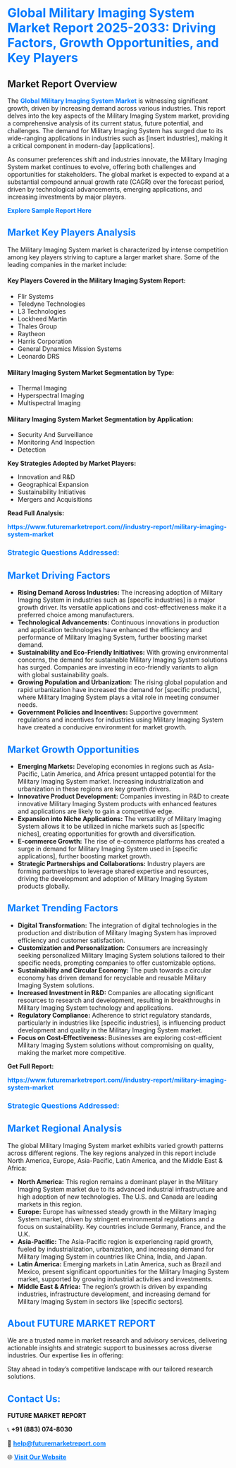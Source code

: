 <h1 style="color: #007BFF;">Global Military Imaging System Market Report 2025-2033: Driving Factors, Growth Opportunities, and Key Players</h1>

<section id="overview">
<h2>Market Report Overview</h2>
<p>The <a href="https://www.futuremarketreport.com//industry-report/military-imaging-system-market" style="color: #007BFF; text-decoration: none;"><strong>Global Military Imaging System Market</strong></a> is witnessing significant growth, driven by increasing demand across various industries. This report delves into the key aspects of the Military Imaging System market, providing a comprehensive analysis of its current status, future potential, and challenges. The demand for Military Imaging System has surged due to its wide-ranging applications in industries such as [insert industries], making it a critical component in modern-day [applications].</p>
<p>As consumer preferences shift and industries innovate, the Military Imaging System market continues to evolve, offering both challenges and opportunities for stakeholders. The global market is expected to expand at a substantial compound annual growth rate (CAGR) over the forecast period, driven by technological advancements, emerging applications, and increasing investments by major players.</p>
</section>

<section id="overview">
<p><a href="https://www.futuremarketreport.com//request-sample/reportId=63667" style="color: #007BFF; text-decoration: none;"><strong>Explore Sample Report Here</strong></a></p>
</section>

<section id="key-players">
<h2 style="color: #007BFF;">Market Key Players Analysis</h2>
<p>The Military Imaging System market is characterized by intense competition among key players striving to capture a larger market share. Some of the leading companies in the market include:</p>
<h4>Key Players Covered in the Military Imaging System Report:</h4>
<ul><li>Flir Systems</li><li>Teledyne Technologies</li><li>L3 Technologies</li><li>Lockheed Martin</li><li>Thales Group</li><li>Raytheon</li><li>Harris Corporation</li><li>General Dynamics Mission Systems</li><li>Leonardo DRS</li></ul>
<h4>Military Imaging System Market Segmentation by Type:</h4>
<ul><li>Thermal Imaging</li><li>Hyperspectral Imaging</li><li>Multispectral Imaging</li></ul>

<h4>Military Imaging System Market Segmentation by Application:</h4>
<ul><li>Security And Surveillance</li><li>Monitoring And Inspection</li><li>Detection</li></ul>
<p><strong>Key Strategies Adopted by Market Players:</strong></p>
<ul>
<li>Innovation and R&D</li>
<li>Geographical Expansion</li>
<li>Sustainability Initiatives</li>
<li>Mergers and Acquisitions</li>
</ul>
</section>

<section>
<p><strong>Read Full Analysis: </strong></p><a href="https://www.futuremarketreport.com//industry-report/military-imaging-system-market" style="color: #007BFF; text-decoration: none;"><strong>https://www.futuremarketreport.com//industry-report/military-imaging-system-market</strong></a>
<h3 style="color: #007BFF;">Strategic Questions Addressed:</h3>
</section>

<section id="driving-factors">
<h2 style="color: #007BFF;">Market Driving Factors</h2>
<ul>
<li><strong>Rising Demand Across Industries:</strong> The increasing adoption of Military Imaging System in industries such as [specific industries] is a major growth driver. Its versatile applications and cost-effectiveness make it a preferred choice among manufacturers.</li>
<li><strong>Technological Advancements:</strong> Continuous innovations in production and application technologies have enhanced the efficiency and performance of Military Imaging System, further boosting market demand.</li>
<li><strong>Sustainability and Eco-Friendly Initiatives:</strong> With growing environmental concerns, the demand for sustainable Military Imaging System solutions has surged. Companies are investing in eco-friendly variants to align with global sustainability goals.</li>
<li><strong>Growing Population and Urbanization:</strong> The rising global population and rapid urbanization have increased the demand for [specific products], where Military Imaging System plays a vital role in meeting consumer needs.</li>
<li><strong>Government Policies and Incentives:</strong> Supportive government regulations and incentives for industries using Military Imaging System have created a conducive environment for market growth.</li>
</ul>
</section>

<section id="growth-opportunities">
<h2 style="color: #007BFF;">Market Growth Opportunities</h2>
<ul>
<li><strong>Emerging Markets:</strong> Developing economies in regions such as Asia-Pacific, Latin America, and Africa present untapped potential for the Military Imaging System market. Increasing industrialization and urbanization in these regions are key growth drivers.</li>
<li><strong>Innovative Product Development:</strong> Companies investing in R&D to create innovative Military Imaging System products with enhanced features and applications are likely to gain a competitive edge.</li>
<li><strong>Expansion into Niche Applications:</strong> The versatility of Military Imaging System allows it to be utilized in niche markets such as [specific niches], creating opportunities for growth and diversification.</li>
<li><strong>E-commerce Growth:</strong> The rise of e-commerce platforms has created a surge in demand for Military Imaging System used in [specific applications], further boosting market growth.</li>
<li><strong>Strategic Partnerships and Collaborations:</strong> Industry players are forming partnerships to leverage shared expertise and resources, driving the development and adoption of Military Imaging System products globally.</li>
</ul>
</section>

<section id="trending-factors">
<h2 style="color: #007BFF;">Market Trending Factors</h2>
<ul>
<li><strong>Digital Transformation:</strong> The integration of digital technologies in the production and distribution of Military Imaging System has improved efficiency and customer satisfaction.</li>
<li><strong>Customization and Personalization:</strong> Consumers are increasingly seeking personalized Military Imaging System solutions tailored to their specific needs, prompting companies to offer customizable options.</li>
<li><strong>Sustainability and Circular Economy:</strong> The push towards a circular economy has driven demand for recyclable and reusable Military Imaging System solutions.</li>
<li><strong>Increased Investment in R&D:</strong> Companies are allocating significant resources to research and development, resulting in breakthroughs in Military Imaging System technology and applications.</li>
<li><strong>Regulatory Compliance:</strong> Adherence to strict regulatory standards, particularly in industries like [specific industries], is influencing product development and quality in the Military Imaging System market.</li>
<li><strong>Focus on Cost-Effectiveness:</strong> Businesses are exploring cost-efficient Military Imaging System solutions without compromising on quality, making the market more competitive.</li>
</ul>
</section>

<section>
<p><strong>Get Full Report: </strong></p><a href="https://www.futuremarketreport.com//industry-report/military-imaging-system-market" style="color: #007BFF; text-decoration: none;"><strong>https://www.futuremarketreport.com//industry-report/military-imaging-system-market</strong></a>
<h3 style="color: #007BFF;">Strategic Questions Addressed:</h3>
</section>


<section id="regional-analysis">
<h2 style="color: #007BFF;">Market Regional Analysis</h2>
<p>The global Military Imaging System market exhibits varied growth patterns across different regions. The key regions analyzed in this report include North America, Europe, Asia-Pacific, Latin America, and the Middle East & Africa:</p>
<ul>
<li><strong>North America:</strong> This region remains a dominant player in the Military Imaging System market due to its advanced industrial infrastructure and high adoption of new technologies. The U.S. and Canada are leading markets in this region.</li>
<li><strong>Europe:</strong> Europe has witnessed steady growth in the Military Imaging System market, driven by stringent environmental regulations and a focus on sustainability. Key countries include Germany, France, and the U.K.</li>
<li><strong>Asia-Pacific:</strong> The Asia-Pacific region is experiencing rapid growth, fueled by industrialization, urbanization, and increasing demand for Military Imaging System in countries like China, India, and Japan.</li>
<li><strong>Latin America:</strong> Emerging markets in Latin America, such as Brazil and Mexico, present significant opportunities for the Military Imaging System market, supported by growing industrial activities and investments.</li>
<li><strong>Middle East & Africa:</strong> The region’s growth is driven by expanding industries, infrastructure development, and increasing demand for Military Imaging System in sectors like [specific sectors].</li>
</ul>
</section>

<footer>
<h2 style="color: #007BFF;">About FUTURE MARKET REPORT</h2>
<p>We are a trusted name in market research and advisory services, delivering actionable insights and strategic support to businesses across diverse industries. Our expertise lies in offering:</p>

<p>Stay ahead in today’s competitive landscape with our tailored research solutions.</p>

<h2 style="color: #007BFF;">Contact Us:</h2>
<p><strong>FUTURE MARKET REPORT</strong></p>
<p>📞 <strong>+91 (883) 074-8030</strong></p>
<p>📧 <strong><a href="mailto:help@futuremarketreport.com" style="color: #007BFF;">help@futuremarketreport.com</a></strong></p>
<p>🌐 <strong><a href="https://www.futuremarketreport.com/" style="color: #007BFF;">Visit Our Website</a></strong></p>
</footer>